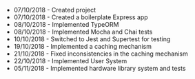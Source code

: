   * 07/10/2018 - Created project
  * 07/10/2018 - Created a boilerplate Express app
  * 08/10/2018 - Implemented TypeORM
  * 08/10/2018 - Implemented Mocha and Chai tests
  * 10/10/2018 - Switched to Jest and Supertest for testing
  * 19/10/2018 - Implemented a caching mechanism
  * 21/10/2018 - Fixed inconsistencies in the caching mechanism
  * 22/10/2018 - Implemented User System
  * 05/11/2018 - Implemented hardware library system and tests
